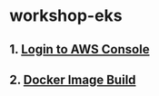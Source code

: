 # workshop-eks

## 1. [Login to AWS Console](login-to-aws-console.md)

## 2. [Docker Image Build](docker-image-build.md)
